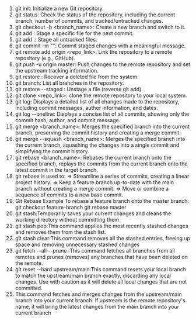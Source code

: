 1. git init: Initialize a new Git repository.
2. git status: Check the status of the repository, including the current branch, number of commits, and tracked/untracked changes.
3. git checkout -b <branch_name>: Create a new branch and switch to it.
4. git add <filename>: Stage a specific file for the next commit.
5. git add .: Stage all untracked files.
6. git commit -m "<message>": Commit staged changes with a meaningful message.
7. git remote add origin <repo_link>: Link the repository to a remote repository (e.g., GitHub).
8. git push -u origin master: Push changes to the remote repository and set the upstream tracking information.
9. git restore <filename>: Recover a deleted file from the system.
10. git branch: List all branches in the repository.
11. git restore --staged <filename>: Unstage a file (reverse git add).
12. git clone <repo_link>: clone the remote repository to your local system.
13. git log: Displays a detailed list of all changes made to the repository, including commit messages, author information, and dates.
14. git log --oneline: Displays a concise list of all commits, showing only the commit hash, author, and commit message.
15. git merge <branch_name>: Merges the specified branch into the current branch, preserving the commit history and creating a merge commit.
16. git merge --squash <branch_name>: Merges the specified branch into the current branch, squashing the changes into a single commit and simplifying the commit history.
17. git rebase <branch_name>: Rebases the current branch onto the specified branch, replays the commits from the current branch onto the latest commit in the target branch.
18. git rebase is used to:
=> Streamline a series of commits, creating a linear project history.
=> Keep a feature branch up-to-date with the main branch without creating a merge commit.
=> Move or combine a sequence of commits to a new base commit.
19. Git Rebase Example
To rebase a feature branch onto the master branch:
git checkout feature-branch
git rebase master
20. git stash:Temporarily saves your current changes and cleans the working directory without committing them
21. git stash pop:This command applies the most recently stashed changes and removes them from the stash list.
22. git stash clear:This command removes all the stashed entries, freeing up space and removing unnecessary stashed changes
23. git fetch --all --prune :This command fetches all branches from all remotes and prunes (removes) any branches that have been deleted on the remote.
24. git reset --hard upstream/main:This command resets your local branch to match the upstream/main branch exactly, discarding any local changes. Use with caution as it will delete all local changes that are not committed.
25. This command fetches and merges changes from the upstream/main branch into your current branch. If upstream is the remote repository's name, it will bring the latest changes from the main branch into your current branch


